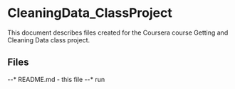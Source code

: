 # CleaningData_ClassProject

This document describes files created for the Coursera course Getting and Cleaning Data class project.

## Files
--* README.md - this file
--* run
